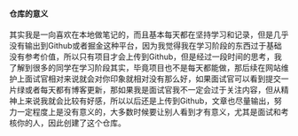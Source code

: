 #### 仓库的意义

其实我是一向喜欢在本地做笔记的，而且基本每天都在坚持学习和记录，但是几乎没有输出到Github或者掘金这种平台，因为我觉得我在学习阶段的东西过于基础没有参考价值，所以只有项目才会上传到Github，但是经过一段时间的思考，我了解到很多的同学在学习阶段其实，毕竟项目也不是每天都能做，那后续在网站维护上面试官相对来说就会对你印象就相对没有那么好，如果面试官可以看到提交一片绿或者每天都有博客更新，那如果我是面试官我不一定会过于关注内容，但从精神上来说我就会比较有好感，所以以后还是上传到Github，文章也尽量输出，努力一定程度上是没有意义的，大多数时候要让别人看到才有意义，尤其是面试和考核你的人，因此创建了这个仓库。
